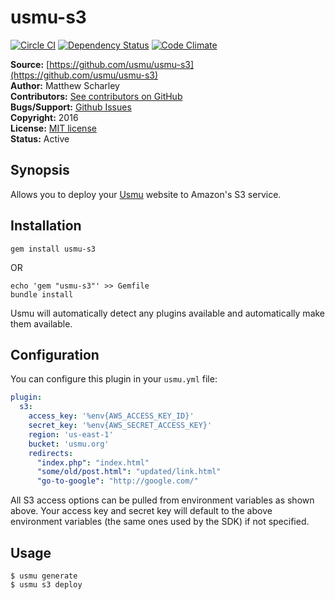 # usmu-s3

[![Circle CI](https://circleci.com/gh/usmu/usmu-s3/tree/master.svg?style=svg)](https://circleci.com/gh/usmu/usmu-s3/tree/master)
[![Dependency Status](https://gemnasium.com/usmu/usmu-s3.svg)](https://gemnasium.com/usmu/usmu-s3)
[![Code Climate](https://codeclimate.com/github/usmu/usmu-s3/badges/gpa.svg)](https://codeclimate.com/github/usmu/usmu-s3)

**Source:** [https://github.com/usmu/usmu-s3](https://github.com/usmu/usmu-s3)  
**Author:** Matthew Scharley  
**Contributors:** [See contributors on GitHub][gh-contrib]  
**Bugs/Support:** [Github Issues][gh-issues]  
**Copyright:** 2016  
**License:** [MIT license][license]  
**Status:** Active

## Synopsis

Allows you to deploy your [Usmu][usmu] website to Amazon's S3 service.

## Installation

```console
gem install usmu-s3
```

OR

```console
echo 'gem "usmu-s3"' >> Gemfile
bundle install
```

Usmu will automatically detect any plugins available and automatically make them available.

## Configuration

You can configure this plugin in your `usmu.yml` file:

```yaml
plugin:
  s3:
    access_key: '%env{AWS_ACCESS_KEY_ID}'
    secret_key: '%env{AWS_SECRET_ACCESS_KEY}'
    region: 'us-east-1'
    bucket: 'usmu.org'
    redirects:
      "index.php": "index.html"
      "some/old/post.html": "updated/link.html"
      "go-to-google": "http://google.com/"
```

All S3 access options can be pulled from environment variables as shown above. Your access key and secret key
will default to the above environment variables (the same ones used by the SDK) if not specified.

## Usage

```console
$ usmu generate
$ usmu s3 deploy
```

  [gh-contrib]: https://github.com/usmu/usmu-s3/graphs/contributors
  [gh-issues]: https://github.com/usmu/usmu-s3/issues
  [license]: https://github.com/usmu/usmu-s3/blob/master/LICENSE.md
  [usmu]: https://github.com/usmu/usmu
